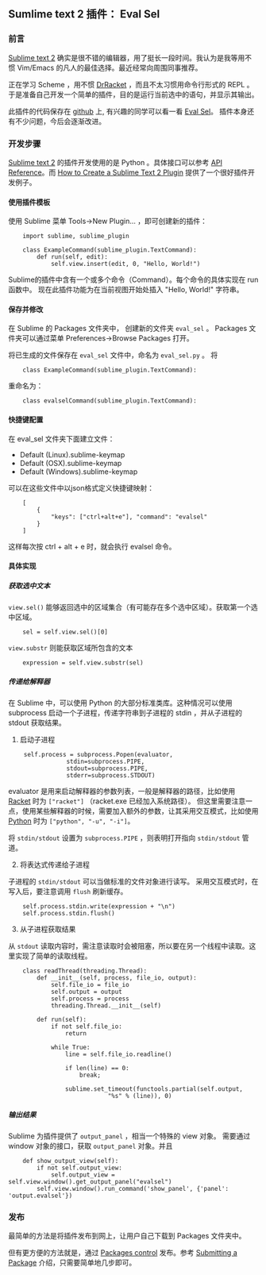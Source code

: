## Sumlime text 2 插件： Eval Sel

### 前言

[Sublime text 2] 确实是很不错的编辑器，用了挺长一段时间。我认为是我等用不惯 Vim/Emacs 的凡人的最佳选择。最近经常向周围同事推荐。

正在学习 Scheme ，用不惯 [DrRacket] ，而且不太习惯用命令行形式的 REPL 。 于是准备自己开发一个简单的插件，目的是运行当前选中的语句，并显示其输出。

此插件的代码保存在 [github] 上, 有兴趣的同学可以看一看 [Eval Sel]。 插件本身还有不少问题，今后会逐渐改进。

### 开发步骤

[Sublime text 2] 的插件开发使用的是 Python 。具体接口可以参考 [API Reference]。而 [How to Create a Sublime Text 2 Plugin] 提供了一个很好插件开发例子。

#### 使用插件模板

使用 Sublime 菜单 Tools->New Plugin... ，即可创建新的插件：

        import sublime, sublime_plugin

        class ExampleCommand(sublime_plugin.TextCommand):
            def run(self, edit):
                self.view.insert(edit, 0, "Hello, World!")

Sublime的插件中含有一个或多个命令（Command）。每个命令的具体实现在 run 函数中。 现在此插件功能为在当前视图开始处插入 "Hello, World!" 字符串。

#### 保存并修改

在 Sublime 的 Packages 文件夹中， 创建新的文件夹 ``eval_sel`` 。 Packages 文件夹可以通过菜单 Preferences->Browse Packages 打开。

将已生成的文件保存在 ``eval_sel`` 文件中，命名为 ``eval_sel.py`` 。 将

        class ExampleCommand(sublime_plugin.TextCommand):

重命名为：

        class evalselCommand(sublime_plugin.TextCommand):

#### 快捷键配置

在 eval_sel 文件夹下面建立文件：

* Default (Linux).sublime-keymap
* Default (OSX).sublime-keymap
* Default (Windows).sublime-keymap

可以在这些文件中以json格式定义快捷键映射：

        [
            {
                "keys": ["ctrl+alt+e"], "command": "evalsel"  
            }
        ]

这样每次按 ctrl + alt + e 时，就会执行 evalsel 命令。

#### 具体实现

##### 获取选中文本

``view.sel()`` 能够返回选中的区域集合（有可能存在多个选中区域）。获取第一个选中区域。

        sel = self.view.sel()[0]

``view.substr`` 则能获取区域所包含的文本 
        
        expression = self.view.substr(sel)

##### 传递给解释器

在 Sublime 中，可以使用 Python 的大部分标准类库。这种情况可以使用 subprocess 启动一个子进程，传递字符串到子进程的 stdin ，并从子进程的 stdout 获取结果。

1. 启动子进程

        self.process = subprocess.Popen(evaluator, 
                    stdin=subprocess.PIPE, 
                    stdout=subprocess.PIPE,
                    stderr=subprocess.STDOUT)

evaluator 是用来启动解释器的参数列表，一般是解释器的路径，比如使用 [Racket] 时为 ``["racket"]`` （racket.exe 已经加入系统路径）。 但这里需要注意一点，使用某些解释器的时候，需要加入额外的参数，让其采用交互模式，比如使用 [Python] 时为 ``["python", "-u", "-i"]``。

将 ``stdin/stdout`` 设置为 ``subprocess.PIPE`` ，则表明打开指向 ``stdin/stdout`` 管道。

2. 将表达式传递给子进程

子进程的 ``stdin/stdout`` 可以当做标准的文件对象进行读写。 采用交互模式时，在写入后，要注意调用 ``flush`` 刷新缓存。

        self.process.stdin.write(expression + "\n")
        self.process.stdin.flush()

3. 从子进程获取结果

从 ``stdout`` 读取内容时，需注意读取时会被阻塞，所以要在另一个线程中读取。这里实现了简单的读取线程。

        class readThread(threading.Thread):  
            def __init__(self, process, file_io, output):  
                self.file_io = file_io
                self.output = output
                self.process = process
                threading.Thread.__init__(self)
            
            def run(self):
                if not self.file_io:
                    return

                while True:
                    line = self.file_io.readline()
                    
                    if len(line) == 0:
                        break;

                    sublime.set_timeout(functools.partial(self.output, 
                                "%s" % (line)), 0)

##### 输出结果

Sublime 为插件提供了 ``output_panel`` ，相当一个特殊的 view 对象。 需要通过 window 对象的接口，获取 ``output_panel`` 对象。并且

        def show_output_view(self):
            if not self.output_view:
                self.output_view = self.view.window().get_output_panel("evalsel")
            self.view.window().run_command('show_panel', {'panel': 'output.evalsel'})

### 发布

最简单的方法是将插件发布到网上，让用户自己下载到 Packages 文件夹中。

但有更方便的方法就是，通过 [Packages control] 发布。参考 [Submitting a Package] 介绍，只需要简单地几步即可。

[Sublime text 2]: http://www.sublimetext.com/2
[DrRacket]: http://racket-lang.org/
[Racket]: http://racket-lang.org/
[github]: https://github.com
[Python]: http://www.python.org
[Eval Sel]: https://github.com/lvkun/eval_sel
[API Reference]: http://www.sublimetext.com/docs/2/api_reference.html
[How to Create a Sublime Text 2 Plugin]: http://net.tutsplus.com/tutorials/python-tutorials/how-to-create-a-sublime-text-2-plugin/
[Packages control]: http://wbond.net/sublime_packages/package_control
[Submitting a Package]: http://wbond.net/sublime_packages/package_control/package_developers#Submitting_a_Package